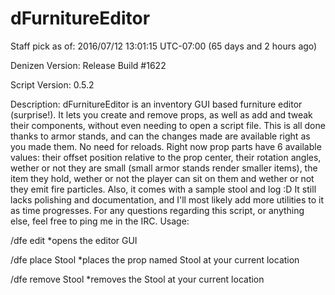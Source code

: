 # dFurnitureEditor

Staff pick as of: 2016/07/12 13:01:15 UTC-07:00 (65 days and 2 hours ago)

Denizen Version: Release Build #1622 

Script Version: 0.5.2 

Description:
dFurnitureEditor is an inventory GUI based furniture editor (surprise!).
It lets you create and remove props, as well as add and tweak their components, without even needing to open a script file. This is all done thanks to armor stands, and can the changes made are available right as you made them. No need for reloads.
Right now prop parts have 6 available values: their offset position relative to the prop center, their rotation angles, wether or not they are small (small armor stands render smaller items), the item they hold, wether or not the player can sit on them and wether or not they emit fire particles.
Also, it comes with a sample stool and log :D
It still lacks polishing and documentation, and I'll most likely add more utilities to it as time progresses.
For any questions regarding this script, or anything else, feel free to ping me in the IRC.
Usage:

/dfe edit *opens the editor GUI

/dfe place Stool *places the prop named Stool at your current location

/dfe remove Stool *removes the Stool at your current location 
